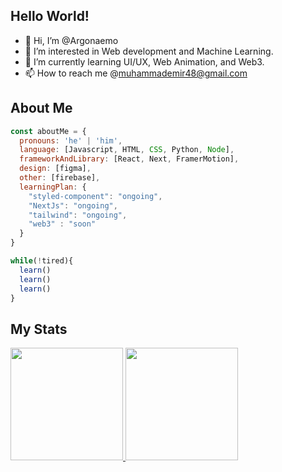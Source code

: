 ## Hello World!

- 👋 Hi, I’m @Argonaemo
- 👀 I’m interested in Web development and Machine Learning.
- 🌱 I’m currently learning UI/UX, Web Animation, and Web3.
- 📫 How to reach me @muhammademir48@gmail.com

<!---
Argonaemo/Argonaemo is a ✨ special ✨ repository because its `README.md` (this file) appears on your GitHub profile.
You can click the Preview link to take a look at your changes.
--->

## About Me
```javascript
const aboutMe = {
  pronouns: 'he' | 'him',
  language: [Javascript, HTML, CSS, Python, Node],
  frameworkAndLibrary: [React, Next, FramerMotion],
  design: [figma],
  other: [firebase],
  learningPlan: {
    "styled-component": "ongoing",
    "NextJs": "ongoing",
    "tailwind": "ongoing",
    "web3" : "soon"
  }
}

while(!tired){
  learn()
  learn()
  learn()
}

```

## My Stats
<p align="left">
<a href="https://github.com/Argonaemo">
  <img height="180em" src="https://github-readme-stats-eight-theta.vercel.app/api?username=Argonaemo&show_icons=true&theme=algolia&include_all_commits=true&count_private=true"/>
  <img height="180em" src="https://github-readme-stats-eight-theta.vercel.app/api/top-langs/?username=Argonaemo&layout=compact&langs_count=8&theme=algolia"/>
</a>
</p>
